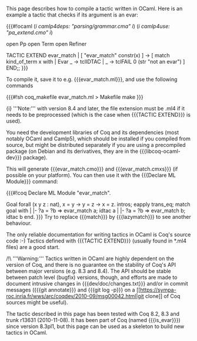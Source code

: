 This page describes how to compile a tactic written in OCaml. Here is an example a tactic that checks if its argument is an evar:

{{{#!ocaml
(*i camlp4deps: "parsing/grammar.cma" i*)
(*i camlp4use: "pa_extend.cmo" i*)

open Pp
open Term
open Refiner

TACTIC EXTEND evar_match
| [ "evar_match" constr(x) ] ->
    [ match kind_of_term x with
        | Evar _ -> tclIDTAC
        | _ -> tclFAIL 0 (str "not an evar")
    ]
END;;
}}}

To compile it, save it to e.g. {{{evar_match.ml}}}, and use the following commands

{{{#!sh
coq_makefile evar_match.ml > Makefile
make
}}}

{i} '''Note:''' with version 8.4 and later, the file extension must be .ml4 if it needs to be preprocessed (which is the case when {{{TACTIC EXTEND}}} is used).

You need the development libraries of Coq and its dependencies (most notably OCaml and Camlp5), which should be installed if you compiled from source, but might be distributed separately if you are using a precompiled package (on Debian and its derivatives, they are in the {{{libcoq-ocaml-dev}}} package).

This will generate {{{evar_match.cmo}}} and {{{evar_match.cmxs}}} (if possible on your platform). You can then use it with the {{{Declare ML Module}}} command:

{{{#!coq
Declare ML Module "evar_match".

Goal forall (x y z : nat), x = y -> y = z -> x = z.
  intros;
  eapply trans_eq;
  match goal with
    | |- ?a = ?b => evar_match a; idtac a
    | |- ?a = ?b => evar_match b; idtac b
  end.
}}}
Try to replace {{{match}}} by {{{lazymatch}}} to see another behaviour.

The only reliable documentation for writing tactics in OCaml is Coq's source code :-) Tactics defined with {{{TACTIC EXTEND}}} (usually found in *.ml4 files) are a good start.

/!\ '''Warning:''' Tactics written in OCaml are highly dependent on the version of Coq, and there is no guarantee on the stability of Coq's API between major versions (e.g. 8.3 and 8.4). The API should be stable between patch level (bugfix) versions, though, and efforts are made to document intrusive changes in {{{dev/doc/changes.txt}}} and/or in commit messages ({{{git annotate}}} and {{{git log -p}}} on a [[https://sympa-roc.inria.fr/wws/arc/coqdev/2010-09/msg00042.html|git clone]] of Coq sources might be useful).

The tactic described in this page has been tested with Coq 8.2, 8.3 and trunk r13631 (2010-11-08). It has been part of Coq (named {{{is_evar}}}) since version 8.3pl1, but this page can be used as a skeleton to build new tactics in OCaml.
